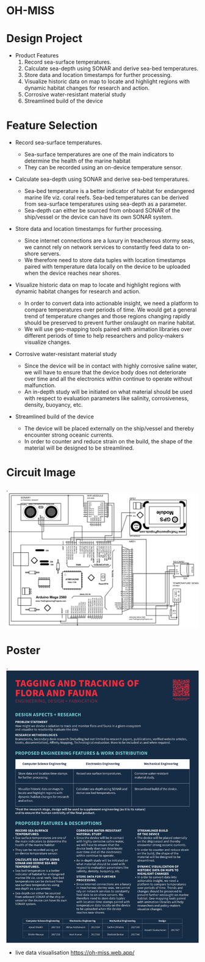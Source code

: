 # OH-MISS

# Design Project

* Product Features
    1. Record sea-surface temperatures.
    2. Calculate sea-depth using SONAR and derive sea-bed temperatures.
    3. Store data and location timestamps for further processing.
    4. Visualize historic data on map to locate and highlight regions with dynamic habitat changes for research and action.
    5. Corrosive water-resistant material study
    6. Streamlined build of the device
# Feature Selection 
  
* Record sea-surface temperatures.

  * Sea-surface temperatures are one of the main indicators to determine the health of the marine habitat
  * They can be recorded using an on-device temperature sensor.


* Calculate sea-depth using SONAR and derive sea-bed temperatures.
    * Sea-bed temperature is a better indicator of habitat for endangered marine life viz. coral reefs. Sea-bed temperatures can be derived from sea-surface temperatures using sea-depth as a parameter.
    * Sea-depth can either be sourced from onboard SONAR of the ship/vessel or the device can have its own SONAR system.


* Store data and location timestamps for further processing.
    * Since internet connections are a luxury in treacherous stormy seas, we cannot rely on network services to constantly feed data to on-shore servers. 
    * We therefore need to store data tuples with location timestamps paired with temperature data locally on the device to be uploaded when the device reaches near shores.


* Visualize historic data on map to locate and highlight regions with dynamic habitat changes for research and action.
    * In order to convert data into actionable insight, we need a platform to compare temperatures over periods of time. We would get a general trend of temperature changes and those regions changing rapidly should be preserved to prevent further onslaught on marine habitat.
    * We will use geo-mapping tools paired with animation libraries over different periods of time to help researchers and policy-makers visualize changes.


* Corrosive water-resistant material study
    * Since the device will be in contact with highly corrosive saline water, we will have to ensure that the device body does not deteriorate over time and all the electronics within continue to operate without malfunction.
    * An in-depth study will be initiated on what material should be used with respect to evaluation parameters like salinity, corrosiveness, density, buoyancy, etc.


* Streamlined build of the device
    * The device will be placed externally on the ship/vessel and thereby encounter strong oceanic currents. 
    * In order to counter and reduce strain on the build, the shape of the material will be designed to be streamlined. 


# Circuit Image

.
    <img src="images/circuit.jpg" width="600">

# Poster 
.
    <img src="images/Poster.jpg" width="600">


* live data visualisation
  https://oh-miss.web.app/

